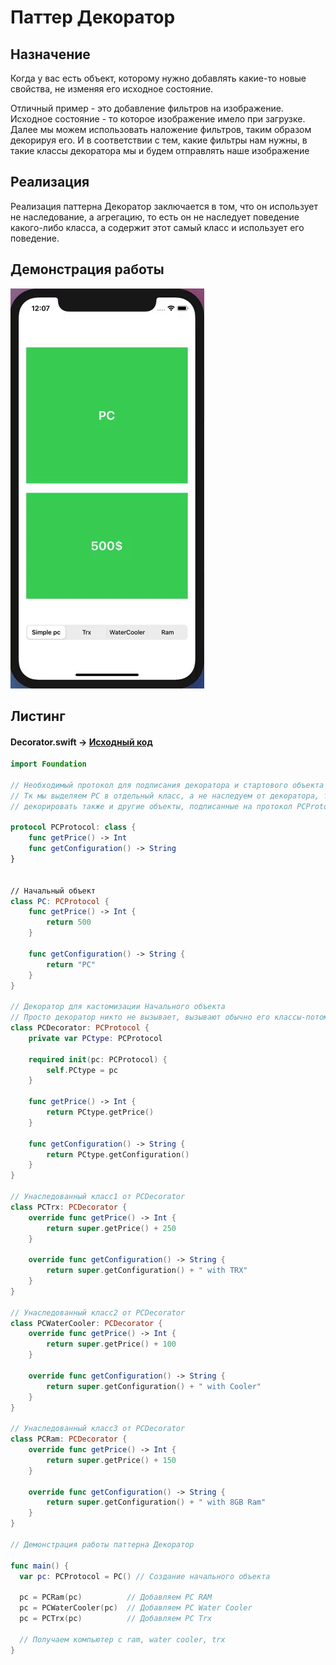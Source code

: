 # Паттер Декоратор

## Назначение

Когда у вас есть объект, которому нужно добавлять какие-то новые свойства, не изменяя его исходное состояние. 

Отличный пример - это добавление фильтров на изображение. Исходное состояние - то которое изображение имело при загрузке. Далее мы можем использовать наложение фильтров, таким образом декорируя его. И в соответствии с тем, какие фильтры нам нужны, в такие классы декоратора мы и будем отправлять наше изображение

## Реализация

Реализация паттерна Декоратор заключается в том, что он использует не наследование, а агрегацию, то есть он не наследует поведение какого-либо класса, а содержит этот самый класс и использует его поведение.


## Демонстрация работы


![Decorator](https://github.com/timoninas/design-patterns/blob/master/Structural%20Patterns/Decorator/Decorator.gif)


## Листинг 

#### Decorator.swift -> [Исходный код](https://github.com/timoninas/design-patterns/blob/master/Structural%20Patterns/Decorator/Decorator.swift)

```Swift
import Foundation

// Необходимый протокол для подписания декоратора и стартового объекта class PC
// Тк мы выделяем PC в отдельный класс, а не наследуем от декоратора, то мы можем
// декорировать также и другие объекты, подписанные на протокол PCProtocol

protocol PCProtocol: class { 
    func getPrice() -> Int   
    func getConfiguration() -> String 
}


// Начальный объект
class PC: PCProtocol {
    func getPrice() -> Int {
        return 500
    }
    
    func getConfiguration() -> String {
        return "PC"
    }
}

// Декоратор для кастомизации Начального объекта
// Просто декоратор никто не вызывает, вызывают обычно его классы-потомки
class PCDecorator: PCProtocol {
    private var PCtype: PCProtocol
    
    required init(pc: PCProtocol) {
        self.PCtype = pc
    }
    
    func getPrice() -> Int {
        return PCtype.getPrice()
    }
    
    func getConfiguration() -> String {
        return PCtype.getConfiguration()
    }
}

// Унаследованный класс1 от PCDecorator
class PCTrx: PCDecorator {
    override func getPrice() -> Int {
        return super.getPrice() + 250
    }
    
    override func getConfiguration() -> String {
        return super.getConfiguration() + " with TRX"
    }
}

// Унаследованный класс2 от PCDecorator
class PCWaterCooler: PCDecorator {
    override func getPrice() -> Int {
        return super.getPrice() + 100
    }
    
    override func getConfiguration() -> String {
        return super.getConfiguration() + " with Cooler"
    }
}

// Унаследованный класс3 от PCDecorator
class PCRam: PCDecorator {
    override func getPrice() -> Int {
        return super.getPrice() + 150
    }
    
    override func getConfiguration() -> String {
        return super.getConfiguration() + " with 8GB Ram"
    }
}

// Демонстрация работы паттерна Декоратор

func main() {
  var pc: PCProtocol = PC() // Создание начального объекта
  
  pc = PCRam(pc)          // Добавляем PC RAM
  pc = PCWaterCooler(pc)  // Добавляем PC Water Cooler
  pc = PCTrx(pc)          // Добавляем PC Trx
  
  // Получаем компьютер с ram, water cooler, trx
}
```
